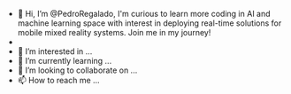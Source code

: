 - 👋 Hi, I’m @PedroRegalado, I'm curious to learn more coding in AI and machine learning space with interest in deploying real-time solutions for mobile mixed reality systems. Join me in my journey!
- 
- 👀 I’m interested in ...
- 🌱 I’m currently learning ...
- 💞️ I’m looking to collaborate on ...
- 📫 How to reach me ...

<!---
PedroRegalado/PedroRegalado is a ✨ special ✨ repository because its `README.md` (this file) appears on your GitHub profile.
You can click the Preview link to take a look at your changes.
--->
